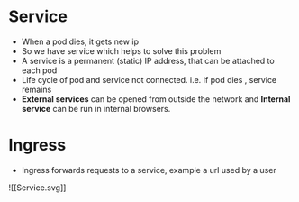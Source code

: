 # Service 
- When a pod dies, it gets new ip
- So we have service which helps to solve this problem
- A service is a permanent (static) IP address, that can be attached to each pod
- Life cycle of pod and service not connected. i.e. If pod dies , service remains
- **External services** can be opened from outside the network and **Internal service** can be run in internal browsers.

# Ingress
- Ingress forwards requests to a service, example a url used by a user

![[Service.svg]]
